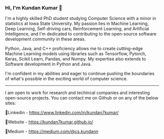 ### Hi, I'm Kundan Kumar 👋

<!--
**kundan7kumar/kundan7kumar** is a ✨ _special_ ✨ repository because its `README.md` (this file) appears on your GitHub profile.

Here are some ideas to get you started:

- 🔭 I’m currently working on ...
- 🌱 I’m currently learning ...
- 👯 I’m looking to collaborate on ...
- 🤔 I’m looking for help with ...
- 💬 Ask me about ...
- 📫 How to reach me: ...
- 😄 Pronouns: ...
- ⚡ Fun fact: ...
-->

I'm a highly skilled PhD student studying Computer Science with a minor in statistics at Iowa State University. My passion lies in Machine Learning, Deep Learning, Self-driving cars, Reinforcement Learning, and Artificial Intelligence, and I'm dedicated to contributing to the open-source software development community in these areas.

Python, Java, and C++ proficiency allows me to create cutting-edge Machine Learning models using libraries such as Tensorflow, Pytorch, Keras, Scikit Learn, Pandas, and Numpy. My expertise also extends to Software development in Python and Java.

I'm confident in my abilities and eager to continue pushing the boundaries of what's possible in the exciting world of computer science.

----------------------------------------------------------------------------------
I am open to work for research and techincal companies and interesting open-source projects. You can contact me on Github or on any of the below sites:

📝Linkedin - https://www.linkedin.com/in/kundan7kumar/

📝Website - https://kundan7kumar.github.io/

📝Medium - https://medium.com/@cs.kundann
